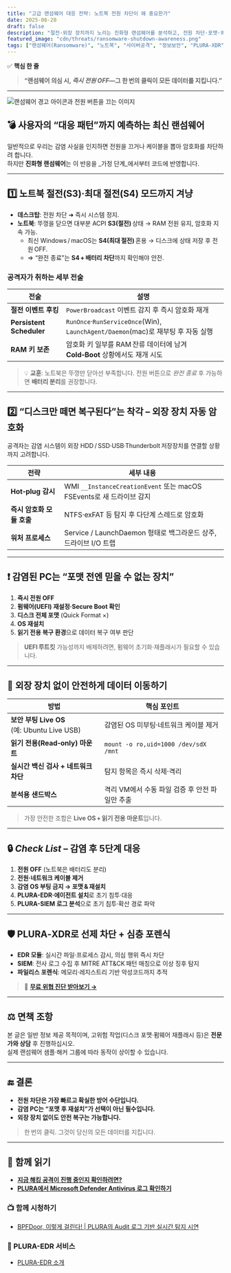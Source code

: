 ```yaml
---
title: "고급 랜섬웨어 대응 전략: 노트북 전원 차단이 왜 중요한가"
date: 2025-06-20
draft: false
description: "절전·외장 장치까지 노리는 진화형 랜섬웨어를 분석하고, 전원 차단·포맷·외장 장치 없이 데이터 복구 등 실전 대응법을 제시합니다." # 118 자
featured_image: "cdn/threats/ransomware-shutdown-awareness.png"
tags: ["랜섬웨어(Ransomware)", "노트북", "사이버공격", "정보보안", "PLURA-XDR", "EDR", "파일리스", "보안 상식", "복구"]
---
```


✅ **핵심 한 줄**  
> **“랜섬웨어 의심 시, _즉시 전원 OFF_—그 한 번의 클릭이 모든 데이터를 지킵니다.”**

---

![랜섬웨어 경고 아이콘과 전원 버튼을 끄는 이미지](https://blog.plura.io/cdn/respond/ransomware-shutdown-awareness.png)

<!--more-->

## 💣 사용자의 “대응 패턴”까지 예측하는 최신 랜섬웨어

일반적으로 우리는 감염 사실을 인지하면 전원을 끄거나 케이블을 뽑아 암호화를 차단하려 합니다.  
하지만 **진화형 랜섬웨어**는 이 반응을 _가정 단계_에서부터 코드에 반영합니다.

---

## 1️⃣ 노트북 절전(S3)·최대 절전(S4) 모드까지 겨냥

- **데스크탑**: 전원 차단 ➜ 즉시 시스템 정지.  
- **노트북**: 뚜껑을 닫으면 대부분 ACPI **S3(절전)** 상태 → RAM 전원 유지, 암호화 지속 가능.  
  - 최신 Windows / macOS는 **S4(최대 절전)** 혼용 → 디스크에 상태 저장 후 전원 OFF.  
  - ⇒ “완전 종료”는 **S4 + 배터리 차단**까지 확인해야 안전.

### 공격자가 취하는 세부 전술

| 전술 | 설명 |
|------|------|
| **절전 이벤트 후킹** | `PowerBroadcast` 이벤트 감지 후 즉시 암호화 재개 |
| **Persistent Scheduler** | `RunOnce`·`RunServiceOnce`(Win), `LaunchAgent/Daemon`(mac)로 재부팅 후 자동 실행 |
| **RAM 키 보존** | 암호화 키 일부를 RAM 잔류 데이터에 남겨 **Cold‑Boot** 상황에서도 재개 시도 |

> 💡 **교훈**: 노트북은 뚜껑만 닫아선 부족합니다. 전원 버튼으로 _완전 종료_ 후 가능하면 **배터리 분리**를 권장합니다.

---

## 2️⃣ “디스크만 떼면 복구된다”는 착각 – 외장 장치 자동 암호화

공격자는 감염 시스템이 외장 HDD / SSD·USB·Thunderbolt 저장장치를 연결할 상황까지 고려합니다.

| 전략 | 세부 내용 |
|------|-----------|
| **Hot‑plug 감시** | WMI `__InstanceCreationEvent` 또는 macOS FSEvents로 새 드라이브 감지 |
| **즉시 암호화 모듈 호출** | NTFS·exFAT 등 탐지 후 다단계 스레드로 암호화 |
| **워처 프로세스** | Service / LaunchDaemon 형태로 백그라운드 상주, 드라이브 I/O 트랩 |

---

## ❗ 감염된 PC는 “포맷 전엔 믿을 수 없는 장치”

1. **즉시 전원 OFF**  
2. **펌웨어(UEFI) 재설정·Secure Boot 확인**  
3. **디스크 전체 포맷** (Quick Format ×)  
4. **OS 재설치**  
5. **읽기 전용 복구 환경**으로 데이터 복구 여부 판단

> **UEFI 루트킷** 가능성까지 배제하려면, 펌웨어 초기화·재플래시가 필요할 수 있습니다.

---

## 💾 외장 장치 없이 안전하게 데이터 이동하기

| 방법 | 핵심 포인트 |
|------|-------------|
| **보안 부팅 Live OS**<br>(예: Ubuntu Live USB) | 감염된 OS 미부팅·네트워크 케이블 제거 |
| **읽기 전용(Read‑only) 마운트** | `mount -o ro,uid=1000 /dev/sdX /mnt` |
| **실시간 백신 검사 + 네트워크 차단** | 탐지 항목은 즉시 삭제·격리 |
| **분석용 샌드박스** | 격리 VM에서 수동 파일 검증 후 안전 파일만 추출 |

> 가장 안전한 조합은 **Live OS + 읽기 전용 마운트**입니다.

---

## 🔒 _Check List_ – 감염 후 5단계 대응

1. **전원 OFF** (노트북은 배터리도 분리)  
2. **전원·네트워크 케이블 제거**  
3. **감염 OS 부팅 금지 → 포맷 & 재설치**  
4. **PLURA-EDR·에이전트 설치**로 초기 침투·대응  
5. **PLURA-SIEM 로그 분석**으로 초기 침투·확산 경로 파악

---

## 🛡 PLURA‑XDR로 선제 차단 + 심층 포렌식  

- **EDR 모듈**: 실시간 파일·프로세스 감시, 의심 행위 즉시 차단  
- **SIEM**: 전사 로그 수집 후 MITRE ATT&CK 패턴 매칭으로 이상 징후 탐지  
- **파일리스 포렌식**: 메모리·레지스트리 기반 악성코드까지 추적

> 🔗 **[무료 위협 진단 받아보기 →](https://plura.io/signup)**

---

## ⚖ 면책 조항

본 글은 일반 정보 제공 목적이며, 고위험 작업(디스크 포맷·펌웨어 재플래시 등)은 **전문가와 상담** 후 진행하십시오.  
실제 랜섬웨어 샘플·해커 그룹에 따라 동작이 상이할 수 있습니다.

---

## 🔚 결론

- **전원 차단은 가장 빠르고 확실한 방어 수단입니다.**  
- **감염 PC는 “포맷 후 재설치”가 선택이 아닌 필수입니다.**  
- **외장 장치 없이도 안전 복구는 가능합니다.**

> 한 번의 클릭. 그것이 당신의 모든 데이터를 지킵니다.

---

## 📖 함께 읽기
- [**지금 해킹 공격이 진행 중인지 확인하려면?**](https://blog.plura.io/ko/column/why-plura-xdr-merit/)
- [**PLURA에서 Microsoft Defender Antivirus 로그 확인하기**](https://blog.plura.io/ko/respond/plura-microsoft-defender-logs/)

### 📺 함께 시청하기
- [BPFDoor, 이렇게 걸린다! | PLURA의 Audit 로그 기반 실시간 탐지 시연](https://youtu.be/Rkz7vNAM0ZY)

### 🌟 PLURA-EDR 서비스
- [PLURA-EDR 소개](https://www.plura.io/platform/edr)


